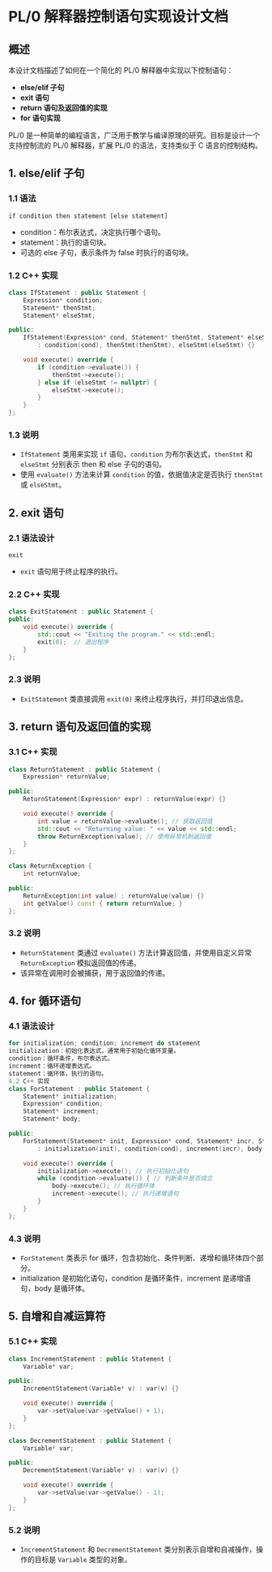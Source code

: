 # PL/0 解释器控制语句实现设计文档

## 概述

本设计文档描述了如何在一个简化的 PL/0 解释器中实现以下控制语句：

- **else/elif 子句**
- **exit 语句**
- **return 语句及返回值的实现**
- **for 语句实现**

PL/0 是一种简单的编程语言，广泛用于教学与编译原理的研究。目标是设计一个支持控制流的 PL/0 解释器，扩展 PL/0 的语法，支持类似于 C 语言的控制结构。

## 1. else/elif 子句

### 1.1 语法

```text
if condition then statement [else statement]
```

- condition：布尔表达式，决定执行哪个语句。
- statement：执行的语句块。
- 可选的 else 子句，表示条件为 false 时执行的语句块。

### 1.2 C++ 实现

```C++
class IfStatement : public Statement {
    Expression* condition;
    Statement* thenStmt;
    Statement* elseStmt;

public:
    IfStatement(Expression* cond, Statement* thenStmt, Statement* elseStmt)
        : condition(cond), thenStmt(thenStmt), elseStmt(elseStmt) {}

    void execute() override {
        if (condition->evaluate()) {
            thenStmt->execute();
        } else if (elseStmt != nullptr) {
            elseStmt->execute();
        }
    }
};
```

### 1.3 说明

- `IfStatement` 类用来实现 `if` 语句，`condition` 为布尔表达式，`thenStmt` 和 `elseStmt` 分别表示 then 和 else 子句的语句。
- 使用 `evaluate()` 方法来计算 `condition` 的值，依据值决定是否执行 `thenStmt` 或 `elseStmt`。

## 2. exit 语句

### 2.1 语法设计

```text
exit
```

- `exit` 语句用于终止程序的执行。

### 2.2 C++ 实现

```C++
class ExitStatement : public Statement {
public:
    void execute() override {
        std::cout << "Exiting the program." << std::endl;
        exit(0);  // 退出程序
    }
};
```

### 2.3 说明

- `ExitStatement` 类直接调用 `exit(0)` 来终止程序执行，并打印退出信息。

## 3. return 语句及返回值的实现

### 3.1 C++ 实现

```C++
class ReturnStatement : public Statement {
    Expression* returnValue;

public:
    ReturnStatement(Expression* expr) : returnValue(expr) {}

    void execute() override {
        int value = returnValue->evaluate(); // 获取返回值
        std::cout << "Returning value: " << value << std::endl;
        throw ReturnException(value); // 使用异常机制返回值
    }
};

class ReturnException {
    int returnValue;

public:
    ReturnException(int value) : returnValue(value) {}
    int getValue() const { return returnValue; }
};
```

### 3.2 说明

- `ReturnStatement` 类通过 `evaluate()` 方法计算返回值，并使用自定义异常 `ReturnException` 模拟返回值的传递。
- 该异常在调用时会被捕获，用于返回值的传递。

## 4. for 循环语句

### 4.1 语法设计

```C++
for initialization; condition; increment do statement
initialization：初始化表达式，通常用于初始化循环变量。
condition：循环条件，布尔表达式。
increment：循环递增表达式。
statement：循环体，执行的语句。
4.2 C++ 实现
class ForStatement : public Statement {
    Statement* initialization;
    Expression* condition;
    Statement* increment;
    Statement* body;

public:
    ForStatement(Statement* init, Expression* cond, Statement* incr, Statement* stmt)
        : initialization(init), condition(cond), increment(incr), body(stmt) {}

    void execute() override {
        initialization->execute(); // 执行初始化语句
        while (condition->evaluate()) { // 判断条件是否成立
            body->execute(); // 执行循环体
            increment->execute(); // 执行递增语句
        }
    }
};
```

### 4.3 说明

- `ForStatement` 类表示 for 循环，包含初始化、条件判断、递增和循环体四个部分。
- initialization 是初始化语句，condition 是循环条件，increment 是递增语句，body 是循环体。

## 5. 自增和自减运算符

### 5.1 C++ 实现

```C++
class IncrementStatement : public Statement {
    Variable* var;

public:
    IncrementStatement(Variable* v) : var(v) {}

    void execute() override {
        var->setValue(var->getValue() + 1);
    }
};

class DecrementStatement : public Statement {
    Variable* var;

public:
    DecrementStatement(Variable* v) : var(v) {}

    void execute() override {
        var->setValue(var->getValue() - 1);
    }
};
```

### 5.2 说明

- `IncrementStatement` 和 `DecrementStatement` 类分别表示自增和自减操作，操作的目标是 `Variable` 类型的对象。
